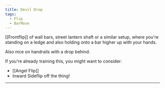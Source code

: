 ```yaml
---
title: Devil Drop
tags:
  - Flip
  - BarMove
---
```

[[Frontflip]] of wall bars, street lantern shaft or a similar setup, where you're standing on a ledge and also holding onto a bar higher up with your hands. 

Also nice on handrails with a drop behind.

If you're already training this, you might want to consider: 
* [[Angel Flip]]
* Inward Sideflip off the thing!



* **